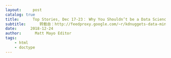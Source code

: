 ```yaml
---
layout:     post
catalog: true
title:      Top Stories, Dec 17-23： Why You Shouldn’t be a Data Science Generalist; 10 More Must-See Free Courses for Machine Learning and Data Science
subtitle:      转载自：http://feedproxy.google.com/~r/kdnuggets-data-mining-analytics/~3/M3ZE4gmmHiM/top-news-week-1217-1223.html
date:      2018-12-24
author:      Matt Mayo Editor
tags:
    - html
    - doctype
---
```






